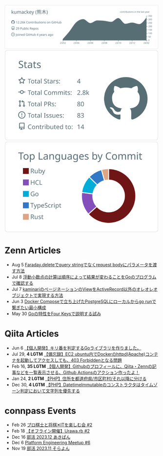 [![](https://raw.githubusercontent.com/kumackey/kumackey/main/profile-summary-card-output/default/0-profile-details.svg)](https://github.com/vn7n24fzkq/github-profile-summary-cards)
[![](https://raw.githubusercontent.com/kumackey/kumackey/main/profile-summary-card-output/default/3-stats.svg)](https://github.com/vn7n24fzkq/github-profile-summary-cards) [![](https://raw.githubusercontent.com/kumackey/kumackey/main/profile-summary-card-output/default/2-most-commit-language.svg)](https://github.com/vn7n24fzkq/github-profile-summary-cards)

# Zenn Articles

<!-- profile updater begin: zenn -->
- Aug 5 [Faraday.deleteでquery stringでなくrequest bodyにパラメータを渡す方法](https://zenn.dev/kumackey/articles/d20230804-a112fe6d1c4411)
- Jul 8 [浮動小数点の計算は順序によって結果が変わることをGoのプログラムで確認する](https://zenn.dev/kumackey/articles/d20230708-a7c195db087338)
- Jul 7 [kaminariのページネーションのViewをActiveRecord以外のオレオレオブジェクトで実現する方法](https://zenn.dev/kumackey/articles/d20230705-47342a8db88ec5)
- Jun 3 [Docker Composeで立ち上げたPostgreSQLにローカルからgo runで繋ぎたい最小構成](https://zenn.dev/kumackey/articles/d20230603-9fe610772cd913)
- May 30 [Goの特性をFour Keysで説明する試み](https://zenn.dev/kumackey/articles/d20230530-51a1f1a3987149)
<!-- profile updater end: zenn -->

# Qiita Articles

<!-- profile updater begin: qiita -->
- Jun 6 [【個人開発】キリ番を判定するGoライブラリを作りました。](https://qiita.com/kumackey/items/9a76e7d347b50490a325)
- Jul 29, **4 LGTM** [【備忘録】EC2 ubuntu内でDockerのhttpd(Apache)コンテナを起動してアクセスしても、403 Forbiddenとなる問題](https://qiita.com/kumackey/items/6ee8ad390c448e81c329)
- Feb 16, **35 LGTM** [【個人開発】Githubのプロフィールに、Qiita・Zennの記事などを一覧表示させる、Github Actionsのアクション作ったよ！](https://qiita.com/kumackey/items/5bf3dec679f6888d9d4b)
- Jan 24, **2 LGTM** [【PHP】住所を都道府県/市区町村/それ以降に分ける](https://qiita.com/kumackey/items/caa6d4f5eb3370ef59f4)
- Dec 30, **4 LGTM** [【PHP】DatetimeImmutableのコンストラクタはタイムゾーン判定において文字列を優先する](https://qiita.com/kumackey/items/e49aeb89f5eced4cdbfa)
<!-- profile updater end: qiita -->

# connpass Events

<!-- profile updater begin: connpass -->
- Feb 26 [プロ棋士と将棋✕ITを楽しむ会 #2](https://shogi-it.connpass.com/event/308431/)
- Feb 18 [【オフライン開催】Urawa.rb #2](https://urawarb.connpass.com/event/307728/)
- Dec 16 [部活 2023.12 あきぱん](https://tkbb.connpass.com/event/303734/)
- Dec 6 [Platform Engineering Meetup #6](https://platformengineering.connpass.com/event/299834/)
- Nov 19 [部活 2023.11 そらよん](https://tkbb.connpass.com/event/300008/)
<!-- profile updater end: connpass -->
